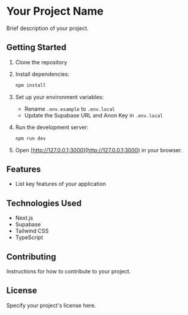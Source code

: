 # Your Project Name

Brief description of your project.

## Getting Started

1. Clone the repository
2. Install dependencies:
   ```bash
   npm install
   ```
3. Set up your environment variables:
   - Rename `.env.example` to `.env.local`
   - Update the Supabase URL and Anon Key in `.env.local`

4. Run the development server:
   ```bash
   npm run dev
   ```

5. Open [http://127.0.0.1:3000](http://127.0.0.1:3000) in your browser.

## Features

- List key features of your application

## Technologies Used

- Next.js
- Supabase
- Tailwind CSS
- TypeScript

## Contributing

Instructions for how to contribute to your project.

## License

Specify your project's license here.
